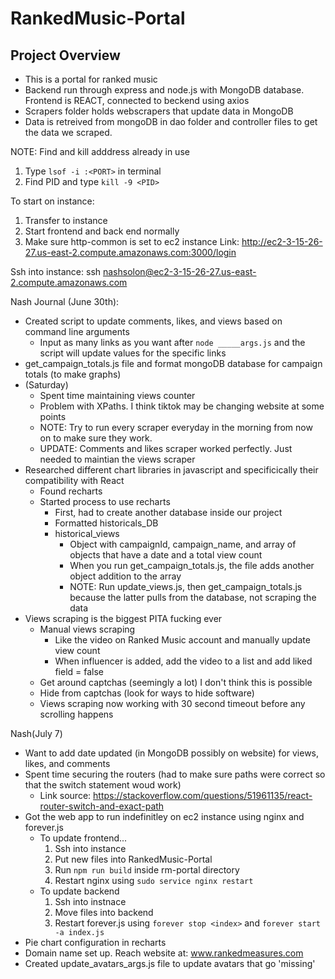 # RankedMusic-Portal

## Project Overview
- This is a portal for ranked music
- Backend run through express and node.js with MongoDB database. Frontend is REACT, connected to beckend using axios
- Scrapers folder holds webscrapers that update data in MongoDB
- Data is retreived from mongoDB in dao folder and controller files to get the data we scraped.

NOTE: Find and kill adddress already in use
1. Type `lsof -i :<PORT>` in terminal
2. Find PID and type `kill -9 <PID>`

To start on instance:
1. Transfer to instance
2. Start frontend and back end normally
3. Make sure http-common is set to ec2 instance
Link: http://ec2-3-15-26-27.us-east-2.compute.amazonaws.com:3000/login


Ssh into instance:
ssh nashsolon@ec2-3-15-26-27.us-east-2.compute.amazonaws.com

Nash Journal (June 30th):
- Created script to update comments, likes, and views based on command line arguments
    - Input as many links as you want after `node _____args.js` and the script will update values for  the specific links
- get_campaign_totals.js file and format mongoDB database for campaign totals (to make graphs)
- (Saturday)
    - Spent time maintaining views counter
    - Problem with XPaths. I think tiktok may be changing website at some points
    - NOTE: Try to run every scraper everyday in the morning from now on to make sure they work.
    - UPDATE: Comments and likes scraper worked perfectly. Just needed to maintian the views scraper
- Researched different chart libraries in javascript and specificically their compatibility with React
    - Found recharts
    - Started process to use recharts
        - First, had to create another database inside our project
        - Formatted historicals_DB
        - historical_views
            - Object with campaignId, campaign_name, and array of objects that have a date and a total view count
            - When you run get_campaign_totals.js, the file adds another object addition to the array
            - NOTE: Run update_views.js, then get_campaign_totals.js because the latter pulls from the database, not scraping the data
- Views scraping is the biggest PITA fucking ever
    - Manual views scraping
        - Like the video on Ranked Music account and manually update view count
        - When influencer is added, add the video to a list and add liked field = false
    - Get around captchas (seemingly a lot) I don't think this is possible
    - Hide from captchas (look for ways to hide software)
    - Views scraping now working with 30 second timeout before any scrolling happens

Nash(July 7)
- Want to add date updated (in MongoDB possibly on website) for views, likes, and comments
- Spent time securing the routers (had to make sure paths were correct so that the switch statement woud work)
    - Link source: https://stackoverflow.com/questions/51961135/react-router-switch-and-exact-path 
- Got the web app to run indefinitley on ec2 instance using nginx and forever.js
    - To update frontend...
        1. Ssh into instance
        2. Put new files into RankedMusic-Portal
        3. Run `npm run build` inside rm-portal directory
        4. Restart nginx using `sudo service nginx restart`
    - To update backend
        1. Ssh into instnace
        2. Move files into backend
        3. Restart forever.js using `forever stop <index>` and `forever start -a index.js`
- Pie chart configuration in recharts
- Domain name set up. Reach website at: www.rankedmeasures.com
- Created update_avatars_args.js file to update avatars that go 'missing'
   